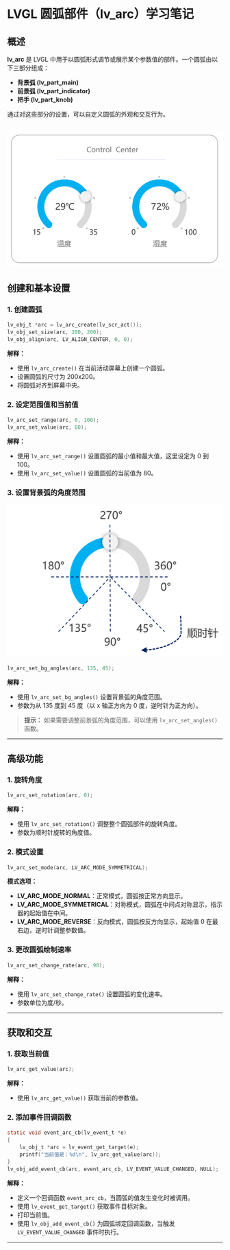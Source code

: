 # LVGL 圆弧部件（lv_arc）学习笔记

## 概述
**lv_arc** 是 LVGL 中用于以圆弧形式调节或展示某个参数值的部件。一个圆弧由以下三部分组成：

- **背景弧 (lv_part_main)**
- **前景弧 (lv_part_indicator)**
- **把手 (lv_part_knob)**

通过对这些部分的设置，可以自定义圆弧的外观和交互行为。

![图片](../笔记中的图片/arc1.png)
---

## 创建和基本设置

### 1. 创建圆弧
```c
lv_obj_t *arc = lv_arc_create(lv_scr_act());
lv_obj_set_size(arc, 200, 200);
lv_obj_align(arc, LV_ALIGN_CENTER, 0, 0);
```
**解释：**
- 使用 `lv_arc_create()` 在当前活动屏幕上创建一个圆弧。
- 设置圆弧的尺寸为 200x200。
- 将圆弧对齐到屏幕中央。

### 2. 设定范围值和当前值
```c
lv_arc_set_range(arc, 0, 100);
lv_arc_set_value(arc, 80);
```
**解释：**
- 使用 `lv_arc_set_range()` 设置圆弧的最小值和最大值，这里设定为 0 到 100。
- 使用 `lv_arc_set_value()` 设置圆弧的当前值为 80。

### 3. 设置背景弧的角度范围
![图片](../笔记中的图片/arc2.png)
```c
lv_arc_set_bg_angles(arc, 135, 45);
```
**解释：**
- 使用 `lv_arc_set_bg_angles()` 设置背景弧的角度范围。
- 参数为从 135 度到 45 度（以 x 轴正方向为 0 度，逆时针为正方向）。

> **提示：** 如果需要调整前景弧的角度范围，可以使用 `lv_arc_set_angles()` 函数。

---

## 高级功能

### 1. 旋转角度
```c
lv_arc_set_rotation(arc, 0);
```
**解释：**
- 使用 `lv_arc_set_rotation()` 调整整个圆弧部件的旋转角度。
- 参数为顺时针旋转的角度值。

### 2. 模式设置
```c
lv_arc_set_mode(arc, LV_ARC_MODE_SYMMETRICAL);
```
**模式选项：**
- **LV_ARC_MODE_NORMAL**：正常模式，圆弧按正常方向显示。
- **LV_ARC_MODE_SYMMETRICAL**：对称模式，圆弧在中间点对称显示，指示器的起始值在中间。
- **LV_ARC_MODE_REVERSE**：反向模式，圆弧按反方向显示，起始值 0 在最右边，逆时针调整参数值。

### 3. 更改圆弧绘制速率
```c
lv_arc_set_change_rate(arc, 90);
```
**解释：**
- 使用 `lv_arc_set_change_rate()` 设置圆弧的变化速率。
- 参数单位为度/秒。

---

## 获取和交互

### 1. 获取当前值
```c
lv_arc_get_value(arc);
```
**解释：**
- 使用 `lv_arc_get_value()` 获取当前的参数值。

### 2. 添加事件回调函数
```c
static void event_arc_cb(lv_event_t *e)
{
    lv_obj_t *arc = lv_event_get_target(e);
    printf("当前值是：%d\n", lv_arc_get_value(arc));
}
lv_obj_add_event_cb(arc, event_arc_cb, LV_EVENT_VALUE_CHANGED, NULL);
```
**解释：**
- 定义一个回调函数 `event_arc_cb`，当圆弧的值发生变化时被调用。
- 使用 `lv_event_get_target()` 获取事件目标对象。
- 打印当前值。
- 使用 `lv_obj_add_event_cb()` 为圆弧绑定回调函数，当触发 `LV_EVENT_VALUE_CHANGED` 事件时执行。

---

